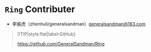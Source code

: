 # ```Ring``` Contributer

- 李振虎（zhenhuli/generalsandman）generalsandman@163.com



> [!TIP|style:flat|label:GitHub]
> 
> https://github.com/GeneralSandman/Ring
> 